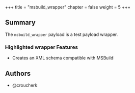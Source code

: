 +++
title = "msbuild_wrapper"
chapter = false
weight = 5
+++

## Summary

The `msbuild_wrapper` payload is a test payload wrapper.

### Highlighted wrapper Features
- Creates an XML schema compatible with MSBuild

## Authors
- @croucherk
